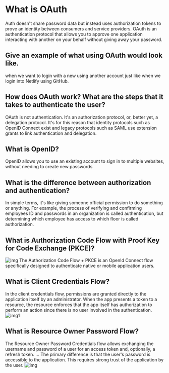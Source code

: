 # What is OAuth
Auth doesn't share password data but instead uses authorization tokens to prove an identity between consumers and service providers. OAuth is an authentication protocol that allows you to approve one application interacting with another on your behalf without giving away your password.
## Give an example of what using OAuth would look like.
when we want to login with a new using another account just like when we login into Netlify using GitHub. 
## How does OAuth work? What are the steps that it takes to authenticate the user?
OAuth is not authentication. It's an authorization protocol, or, better yet, a delegation protocol. It's for this reason that identity protocols such as OpenID Connect exist and legacy protocols such as SAML use extension grants to link authentication and delegation.
## What is OpenID?
OpenID allows you to use an existing account to sign in to multiple websites, without needing to create new passwords
## What is the difference between authorization and authentication?
In simple terms, it's like giving someone official permission to do something or anything. For example, the process of verifying and confirming employees ID and passwords in an organization is called authentication, but determining which employee has access to which floor is called authorization.
## What is Authorization Code Flow with Proof Key for Code Exchange (PKCE)?
![img](https://res.cloudinary.com/practicaldev/image/fetch/s--nD5yBd8s--/c_imagga_scale,f_auto,fl_progressive,h_720,q_auto,w_1280/https://cdn-images-1.medium.com/max/1600/1%2A3CxVf-0jG5GWBGew3lingQ.png)
The Authorization Code Flow + PKCE is an OpenId Connect flow specifically designed to authenticate native or mobile application users.
## What is Client Credentials Flow?
In the client credentials flow, permissions are granted directly to the application itself by an administrator. When the app presents a token to a resource, the resource enforces that the app itself has authorization to perform an action since there is no user involved in the authentication.
![img1](https://membrane-soa.org/images/oauth2/flows/credentials/01.png)
## What is Resource Owner Password Flow?
The Resource Owner Password Credentials flow allows exchanging the username and password of a user for an access token and, optionally, a refresh token. ... The primary difference is that the user's password is accessible to the application. This requires strong trust of the application by the user.
![img](https://docs.wso2.com/download/attachments/60493894/OAuth%20grant%20types%20-%20password.png?version=1&modificationDate=1510604129000&api=v2)
